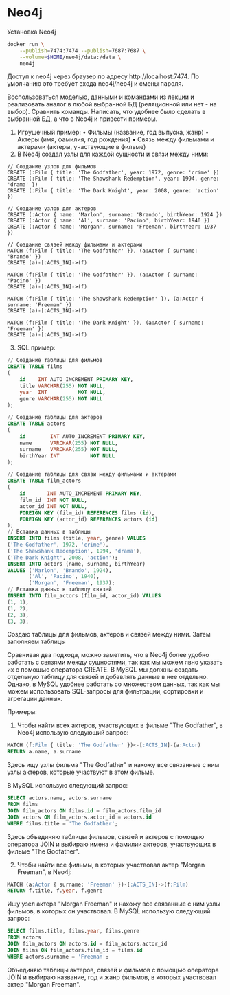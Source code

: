 # Neo4j

Установка Neo4j 
```bash
docker run \
    --publish=7474:7474 --publish=7687:7687 \
    --volume=$HOME/neo4j/data:/data \
    neo4j
```
Доступ к neo4j через браузер по адресу http://localhost:7474. По умолчанию это требует входа neo4j/neo4j и смены пароля.

Воспользоваться моделью, данными и командами из лекции и реализовать аналог в любой выбранной БД (реляционной или нет -
на выбор). Сравнить команды. Написать, что удобнее было сделать в выбранной БД, а что в Neo4j и привести примеры.

1. Игрушечный пример:
   • Фильмы (название, год выпуска, жанр)
   • Актеры (имя, фамилия, год рождения)
   • Связь между фильмами и актерами (актеры, участвующие в фильме)
2. В Neo4j создал узлы для каждой сущности и связи между ними:

```neo4j
// Создание узлов для фильмов
CREATE (:Film { title: 'The Godfather', year: 1972, genre: 'crime' })
CREATE (:Film { title: 'The Shawshank Redemption', year: 1994, genre: 'drama' })
CREATE (:Film { title: 'The Dark Knight', year: 2008, genre: 'action' })

// Создание узлов для актеров
CREATE (:Actor { name: 'Marlon', surname: 'Brando', birthYear: 1924 })
CREATE (:Actor { name: 'Al', surname: 'Pacino', birthYear: 1940 })
CREATE (:Actor { name: 'Morgan', surname: 'Freeman', birthYear: 1937 })

// Создание связей между фильмами и актерами
MATCH (f:Film { title: 'The Godfather' }), (a:Actor { surname: 'Brando' })
CREATE (a)-[:ACTS_IN]->(f)

MATCH (f:Film { title: 'The Godfather' }), (a:Actor { surname: 'Pacino' })
CREATE (a)-[:ACTS_IN]->(f)

MATCH (f:Film { title: 'The Shawshank Redemption' }), (a:Actor { surname: 'Freeman' })
CREATE (a)-[:ACTS_IN]->(f)

MATCH (f:Film { title: 'The Dark Knight' }), (a:Actor { surname: 'Freeman' })
CREATE (a)-[:ACTS_IN]->(f)
```

3. SQL пример:

```sql
// Создание таблицы для фильмов
CREATE TABLE films
(
    id    INT AUTO_INCREMENT PRIMARY KEY,
    title VARCHAR(255) NOT NULL,
    year  INT          NOT NULL,
    genre VARCHAR(255) NOT NULL
);

// Создание таблицы для актеров
CREATE TABLE actors
(
    id        INT AUTO_INCREMENT PRIMARY KEY,
    name      VARCHAR(255) NOT NULL,
    surname   VARCHAR(255) NOT NULL,
    birthYear INT          NOT NULL
);

// Создание таблицы для связи между фильмами и актерами
CREATE TABLE film_actors
(
    id       INT AUTO_INCREMENT PRIMARY KEY,
    film_id  INT NOT NULL,
    actor_id INT NOT NULL,
    FOREIGN KEY (film_id) REFERENCES films (id),
    FOREIGN KEY (actor_id) REFERENCES actors (id)
);
// Вставка данных в таблицы
INSERT INTO films (title, year, genre) VALUES
('The Godfather', 1972, 'crime'),
('The Shawshank Redemption', 1994, 'drama'),
('The Dark Knight', 2008, 'action');
INSERT INTO actors (name, surname, birthYear)
VALUES ('Marlon', 'Brando', 1924),
       ('Al', 'Pacino', 1940),
       ('Morgan', 'Freeman', 1937);
// Вставка данных в таблицу связей
INSERT INTO film_actors (film_id, actor_id) VALUES
(1, 1),
(1, 2),
(2, 3),
(3, 3);
```

Создаю таблицы для фильмов, актеров и связей между ними. Затем заполняем таблицы

Сравнивая два подхода, можно заметить, что в Neo4j более удобно работать с связями между сущностями, так как мы можем явно указать их с помощью оператора CREATE. 
В MySQL мы должны создать отдельную таблицу для связей и добавлять данные в нее отдельно. Однако, в MySQL удобнее работать со множеством данных, так как мы можем использовать SQL-запросы для фильтрации, сортировки и агрегации данных.

Примеры:

1. Чтобы найти всех актеров, участвующих в фильме "The Godfather", в Neo4j использую следующий запрос:
```sql
MATCH (f:Film { title: 'The Godfather' })<-[:ACTS_IN]-(a:Actor)
RETURN a.name, a.surname
```
Здесь ищу узлы фильма "The Godfather" и нахожу все связанные с ним узлы актеров, которые участвуют в этом фильме.

В MySQL использую следующий запрос:
```sql
SELECT actors.name, actors.surname
FROM films
JOIN film_actors ON films.id = film_actors.film_id
JOIN actors ON film_actors.actor_id = actors.id
WHERE films.title = 'The Godfather';
```
Здесь объединяю таблицы фильмов, связей и актеров с помощью оператора JOIN и выбираю имена и фамилии актеров, участвующих в фильме "The Godfather".

2. Чтобы найти все фильмы, в которых участвовал актер "Morgan Freeman", в Neo4j:
```sql
MATCH (a:Actor { surname: 'Freeman' })-[:ACTS_IN]->(f:Film)
RETURN f.title, f.year, f.genre
```
Ищу узел актера "Morgan Freeman" и нахожу все связанные с ним узлы фильмов, в которых он участвовал.
В MySQL использую следующий запрос:
```sql
SELECT films.title, films.year, films.genre
FROM actors
JOIN film_actors ON actors.id = film_actors.actor_id
JOIN films ON film_actors.film_id = films.id
WHERE actors.surname = 'Freeman';
```
Объединяю таблицы актеров, связей и фильмов с помощью оператора JOIN и выбираю название, год и жанр фильмов, в которых участвовал актер "Morgan Freeman".
